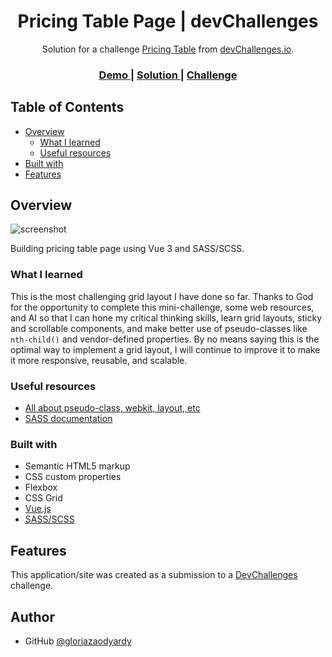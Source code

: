 <!-- Please update value in the {}  -->

<h1 align="center">Pricing Table Page | devChallenges</h1>

<div align="center">
   Solution for a challenge <a href="https://devchallenges.io/challenge/pricing-table-section-challenge" target="_blank">Pricing Table</a> from <a href="http://devchallenges.io" target="_blank">devChallenges.io</a>.
</div>

<div align="center">
  <h3>
    <a href="{https://your-demo-link.your-domain}">
      Demo
    </a>
    <span> | </span>
    <a href="{https://your-url-to-the-solution}">
      Solution
    </a>
    <span> | </span>
    <a href="https://devchallenges.io/challenge/pricing-table-section-challenge">
      Challenge
    </a>
  </h3>
</div>

<!-- TABLE OF CONTENTS -->

## Table of Contents

- [Overview](#overview)
  - [What I learned](#what-i-learned)
  - [Useful resources](#useful-resources)
- [Built with](#built-with)
- [Features](#features)

<!-- OVERVIEW -->

## Overview

![screenshot](https://user-images.githubusercontent.com/16707738/92399059-5716eb00-f132-11ea-8b14-bcacdc8ec97b.png)

Building pricing table page using Vue 3 and SASS/SCSS.

### What I learned

This is the most challenging grid layout I have done so far. Thanks to God for the opportunity to complete this mini-challenge, some  web resources, and AI so that I can hone my critical thinking skills, learn grid layouts, sticky and scrollable components, and make better use of pseudo-classes like `nth-child()` and vendor-defined properties. By no means saying this is the optimal way to implement a grid layout, I will continue to improve it to make it more responsive, reusable, and scalable.

### Useful resources

- [All about pseudo-class, webkit, layout, etc](https://developer.mozilla.org/en-US/docs/Web/CSS)
- [SASS documentation](https://sass-lang.com/documentation/)

### Built with

- Semantic HTML5 markup
- CSS custom properties
- Flexbox
- CSS Grid
- [Vue.js](https://vuejs.org/)
- [SASS/SCSS](https://sass-lang.com/)

## Features

This application/site was created as a submission to a [DevChallenges](https://devchallenges.io/challenges-dashboard) challenge.

## Author

- GitHub [@gloriazaodyardy](https://{github.com/gloriazaodyardy})